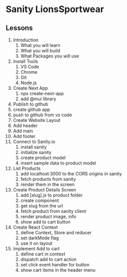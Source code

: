 # Sanity LionsSportwear

 ## Lessons

 1. Introduction
    1. What you will learn
    2. What you will build
    3. What Packages you will use
 2. Install Tools
    1. VS Code
    2. Chrome
    3. Git
    4. Node.js
 3. Create Next App
    1. npx create-next-app
    2. add @mui library
4. Publish to github
  1. create github app 
  2. push to github from vs code
5. Create Website Layout 
  1. Add header
  2. Add main
  3. Add footer
6. Connect to Sanity.io
    1. install sanity
    2. initialize sanity
    3. create product model
    4. insert sample data to product model
7. List Products
    1. add localhost:3000 to the CORS origins in sanity
    2. fetch products from sanity
    3. render them in the screen
8. Create Product Details Screen
    1. add [slug].js to product folder
    2. create component
    3. get slug from the url
    4. fetch product from sanity client
    5. render product image, info
    6. show add to cart button    
 9. Create React Context
    1. define Context, Store and reducer
    2. set darkMode flag
    3. use it on layout   
10. Implement Add to cart
     1. define cart in context
     2. dispatch add to cart action
     3. set click event handler for button
     4. show cart items in the header menu    